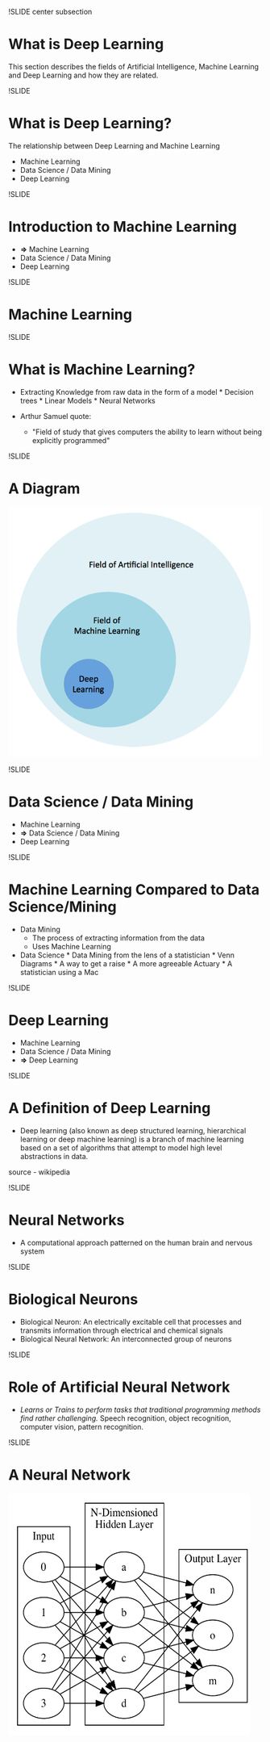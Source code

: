 !SLIDE center subsection

# What is Deep Learning

This section describes the fields of Artificial Intelligence, Machine Learning and Deep Learning and how they are related.


!SLIDE 

# What is Deep Learning?

The relationship between Deep Learning and Machine Learning

* Machine Learning
* Data Science / Data Mining
* Deep Learning

!SLIDE

# Introduction to Machine Learning

* **&rArr;** Machine Learning
* Data Science / Data Mining
* Deep Learning


!SLIDE

# Machine Learning

!SLIDE


# What is Machine Learning?

* Extracting Knowledge from raw data in the form of a model
        * Decision trees
        * Linear Models
        * Neural Networks

* Arthur Samuel quote:
  * "Field of study that gives computers the ability to learn without being explicitly programmed"

!SLIDE

# A Diagram

![alt text](../resources/venn.png)





!SLIDE

# Data Science / Data Mining

* Machine Learning
* **&rArr;** Data Science / Data Mining
* Deep Learning


!SLIDE



# Machine Learning Compared to Data Science/Mining
* Data Mining
    * The process of extracting information from the data
    * Uses Machine Learning
* Data Science
        * Data Mining from the lens of a statistician
        * Venn Diagrams
        * A way to get a raise
        * A more agreeable Actuary
        * A statistician using a Mac

!SLIDE

# Deep Learning

* Machine Learning
* Data Science / Data Mining
* **&rArr;** Deep Learning

!SLIDE

# A Definition of Deep Learning

* Deep learning (also known as deep structured learning, hierarchical learning or deep machine learning) is a branch of machine learning based on a set of algorithms that attempt to model high level abstractions in data.

source - wikipedia

!SLIDE

# Neural Networks

* A computational approach patterned on the human brain and nervous system


!SLIDE

# Biological Neurons

* Biological Neuron: An electrically excitable cell that processes and transmits information through electrical and chemical signals
* Biological Neural Network: An interconnected group of neurons

!SLIDE

# Role of Artificial Neural Network

* *Learns or Trains to perform tasks that traditional programming methods find rather challenging.* Speech recognition, object recognition, computer vision, pattern recognition.

!SLIDE

# A Neural Network

<img src="../resources/general_network.png" height=480 width=480>





